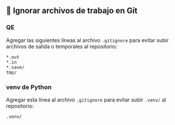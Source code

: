 ## 📁 Ignorar archivos de trabajo en Git

### QE

Agregar las siguientes líneas al archivo `.gitignore` para evitar subir archivos de salida o temporales al repositorio:

```gitignore
*.out
*.in
*.save/
tmp/
```

### venv de Python

Agregar esta línea al archivo `.gitignore` para evitar subir `.venv/` al repositorio:

```gitignore
.venv/
```
